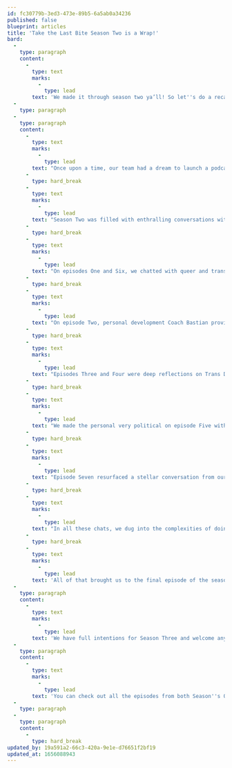```yaml
---
id: fc30779b-3ed3-473e-89b5-6a5ab0a34236
published: false
blueprint: articles
title: 'Take the Last Bite Season Two is a Wrap!'
bard:
  -
    type: paragraph
    content:
      -
        type: text
        marks:
          -
            type: lead
        text: 'We made it through season two ya’ll! So let''s do a recap: '
  -
    type: paragraph
  -
    type: paragraph
    content:
      -
        type: text
        marks:
          -
            type: lead
        text: "Once upon a time, our team had a dream to launch a podcast to extend our focus on Midwest queer and trans communities and figured what better time to do that than during a global pandemic when our connections to each other and the nourishing conversations we have in physical space was deeply impacted. Since August 2021 we’ve published so many conversations with folks who are doing incredible work in the region and we are so motivated to keep unearthing all the Midwest has to offer.\_"
      -
        type: hard_break
      -
        type: text
        marks:
          -
            type: lead
        text: "Season Two was filled with enthralling conversations with storytellers, artists, educators, healers, dreamers and schemers.\_"
      -
        type: hard_break
      -
        type: text
        marks:
          -
            type: lead
        text: "On episodes One and Six, we chatted with queer and trans therapists Coltan Schoenike and Ash Wickell about establishing a strong relationship with a therapist and how to take care of the electrified meat we inhabit.\_"
      -
        type: hard_break
      -
        type: text
        marks:
          -
            type: lead
        text: "On episode Two, personal development Coach Bastian provided some insight into shifting our mindsets to achieve our goals and the sticky realities of building queer capital.\_"
      -
        type: hard_break
      -
        type: text
        marks:
          -
            type: lead
        text: "Episodes Three and Four were deep reflections on Trans Day of Visibility. TK Morton gave us goosebumps with zir musings on trans joy and SGD Institute staff Andy, Danielle, Michelle and R.B. left no stone unturned as we thought about our own journeys into transness.\_"
      -
        type: hard_break
      -
        type: text
        marks:
          -
            type: lead
        text: "We made the personal very political on episode Five with Azrin and Oprah sharing their experiences running for city council positions. And episode Eight kept the momentum going with Stephanie Skora encouraging us to be informed voters with her experience creating the Girl, I Guess progressive voter guide.\_"
      -
        type: hard_break
      -
        type: text
        marks:
          -
            type: lead
        text: "Episode Seven resurfaced a stellar conversation from our Queer Policy Series with Katie Barnes, Chris Mosier and Naomi Goldberg explaining why we’re talking about sports as a major trans policy issue.\_"
      -
        type: hard_break
      -
        type: text
        marks:
          -
            type: lead
        text: "In all these chats, we dug into the complexities of doing political, educational and activism work in the Midwest region. Some recurring themes were the barriers of whiteness in Midwest cities for QTIBIPOC folks; the wide array of tools available to us to leverage the change we need; and an appetite for creating more room for possibilities and interrupting all the obstacles (our opposers, anti-trans policies, our self-doubt) that keep us from dreaming big and making the world we desire a reality.\_"
      -
        type: hard_break
      -
        type: text
        marks:
          -
            type: lead
        text: 'All of that brought us to the final episode of the season, where we had the pleasure of chatting with Cuee, an emerging hip-hop artist, about using music and lyrics to educate, motivate, tell a story, and learn more about oneself in the process. '
  -
    type: paragraph
    content:
      -
        type: text
        marks:
          -
            type: lead
        text: 'We have full intentions for Season Three and welcome any suggestions you have for who to bring on the show and what work we should highlight as we continue focusing on a Midwest queer space, place, and time. '
  -
    type: paragraph
    content:
      -
        type: text
        marks:
          -
            type: lead
        text: 'You can check out all the episodes from both Season''s One and Two wherever you listen to podcasts and we''d love your ratings, reviews and comments to help get this show on other folks'' radar. '
  -
    type: paragraph
  -
    type: paragraph
    content:
      -
        type: hard_break
updated_by: 19a591a2-66c3-420a-9e1e-d76651f2bf19
updated_at: 1656088943
---
```

